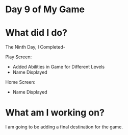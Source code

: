 # Day 9 of My Game

# What did I do?

The Ninth Day, I Completed-

Play Screen:

* Added Abilities in Game for Different Levels
* Name Displayed

Home Screen:

* Name Displayed

# What am I working on? 

I am going to be adding a final destination for the game.
